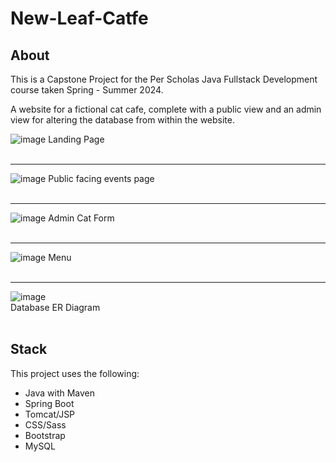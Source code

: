 # New-Leaf-Catfe
<h2>About</h2>
This is a Capstone Project for the Per Scholas Java Fullstack Development course taken Spring - Summer 2024.

A website for a fictional cat cafe, complete with a public view and an admin view for altering the database from within the website.

![image](https://github.com/user-attachments/assets/da177cd3-cd9e-4024-9722-249eadf5eec9)
Landing Page <br><br>

<hr>

![image](https://github.com/user-attachments/assets/bf9fe45f-46b1-4367-be61-13f49a3b5a40)
Public facing events page <br><br>

<hr>

![image](https://github.com/user-attachments/assets/2265ddf0-4f7a-4135-8a27-2dcb311fe25d)
Admin Cat Form <br><br>

<hr>

![image](https://github.com/user-attachments/assets/1bb8b37d-e9aa-4ea1-858d-84f26ef0745c)
Menu <br><br>

<hr>

![image](https://github.com/user-attachments/assets/efc68e48-2d35-44b7-9178-094fe931bded) <br>
Database ER Diagram <br><br>

<h2>Stack</h2>
This project uses the following:
<ul>
  <li>Java with Maven</li>
  <li>Spring Boot</li>
  <li>Tomcat/JSP</li>
  <li>CSS/Sass</li>
  <li>Bootstrap</li>
  <li>MySQL</li>
</ul>


